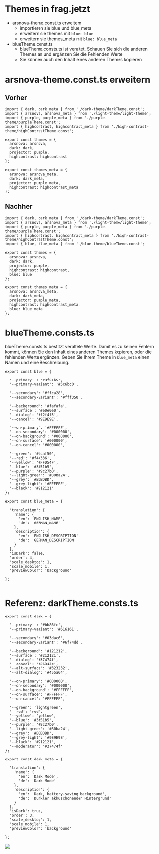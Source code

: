 # Themes in frag.jetzt

- arsnova-theme.const.ts erweitern
  - importieren sie blue und blue_meta
  - erweitern sie themes mit `blue: blue`
  - erweitern sie themes_meta mit `blue: blue_meta`
- blueTheme.const.ts 
  - blueTheme.consts.ts ist veraltet. Schauen Sie sich die anderen Themes an und ergänzen Sie die Fehlenden Werte
  - Sie können auch den Inhalt eines anderen Themes kopieren
 

# arsnova-theme.const.ts erweitern

## Vorher

```
import { dark, dark_meta } from './dark-theme/darkTheme.const';
import { arsnova, arsnova_meta } from './light-theme/light-theme';
import { purple, purple_meta } from './purple-theme/purpleTheme.const';
import { highcontrast, highcontrast_meta } from './high-contrast-theme/highContrastTheme.const';

export const themes = {
  arsnova: arsnova,
  dark: dark,
  projector: purple,
  highcontrast: highcontrast
};

export const themes_meta = {
  arsnova: arsnova_meta,
  dark: dark_meta,
  projector: purple_meta,
  highcontrast: highcontrast_meta
};

```

## Nachher

```
import { dark, dark_meta } from './dark-theme/darkTheme.const';
import { arsnova, arsnova_meta } from './light-theme/light-theme';
import { purple, purple_meta } from './purple-theme/purpleTheme.const';
import { highcontrast, highcontrast_meta } from './high-contrast-theme/highContrastTheme.const';
import { blue, blue_meta } from './blue-theme/blueTheme.const';

export const themes = {
  arsnova: arsnova,
  dark: dark,
  projector: purple,
  highcontrast: highcontrast,
  blue: blue
};

export const themes_meta = {
  arsnova: arsnova_meta,
  dark: dark_meta,
  projector: purple_meta,
  highcontrast: highcontrast_meta,
  blue: blue_meta
};

```

# blueTheme.consts.ts

blueTheme.consts.ts bestitzt veraltete Werte. Damit es zu keinen Fehlern kommt, können Sie den Inhalt eines anderen Themes kopieren, oder die fehlenden Werte ergänzen.
Geben Sie Ihrem Theme in `blue_meta` einen Namen und eine Beschreibung.

```
export const blue = {

  '--primary' : '#3f51b5',
  '--primary-variant': '#5c6bc0',

  '--secondary': '#ffca28',
  '--secondary-variant': '#fff350',

  '--background': '#fafafa',
  '--surface': '#e0e0e0',
  '--dialog': '#f2f4f5',
  '--cancel': '#9E9E9E',

  '--on-primary': '#FFFFFF',
  '--on-secondary': '#000000',
  '--on-background': '#000000',
  '--on-surface': '#000000',
  '--on-cancel': '#000000',

  '--green': '#4caf50',
  '--red': '#f44336',
  '--yellow': '#FFD54F',
  '--blue': '#3f51b5',
  '--purple': '#9c27b0',
  '--light-green': '#80ba24',
  '--grey': '#BDBDBD',
  '--grey-light': '#EEEEEE',
  '--black': '#212121'
};

export const blue_meta = {

  'translation': {
    'name': {
      'en': 'ENGLISH_NAME',
      'de': 'GERMAN_NAME'
    },
    'description': {
      'en': 'ENGLISH_DESCRIPTION',
      'de': 'GERMAN_DESCRIPTION'
    }
  },
  'isDark': false,
  'order': 4,
  'scale_desktop': 1,
  'scale_mobile': 1,
  'previewColor': 'background'

};


```

# Referenz: darkTheme.consts.ts

```
export const dark = {

  '--primary' : '#bb86fc',
  '--primary-variant': '#616161',

  '--secondary': '#03dac6',
  '--secondary-variant': '#6f74dd',

  '--background': '#121212',
  '--surface': '#212121',
  '--dialog': '#37474f',
  '--cancel': '#26343c',
  '--alt-surface': '#323232',
  '--alt-dialog': '#455a64',

  '--on-primary': '#000000',
  '--on-secondary': '#000000',
  '--on-background': '#FFFFFF',
  '--on-surface': '#FFFFFF',
  '--on-cancel': '#FFFFFF',

  '--green': 'lightgreen',
  '--red': 'red',
  '--yellow': 'yellow',
  '--blue': '#3f51b5',
  '--purple': '#9c27b0',
  '--light-green': '#80ba24',
  '--grey': '#BDBDBD',
  '--grey-light': '#9E9E9E',
  '--black': '#212121',
  '--moderator': '#37474f'
};

export const dark_meta = {

  'translation': {
    'name': {
      'en': 'Dark Mode',
      'de': 'Dark Mode'
    },
    'description': {
      'en': 'Dark, battery-saving background',
      'de': 'Dunkler akkuschonender Hintergrund'
    }
  },
  'isDark': true,
  'order': 3,
  'scale_desktop': 1,
  'scale_mobile': 1,
  'previewColor': 'background'

};

```


![](https://i.imgur.com/XrOEQiG.png)